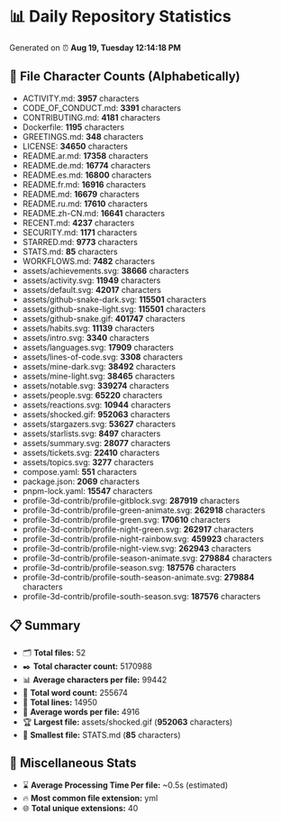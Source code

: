 # 📊 Daily Repository Statistics
Generated on ⏰ **Aug 19, Tuesday 12:14:18 PM**

## 📂 File Character Counts (Alphabetically)
- ACTIVITY.md: **3957** characters
- CODE_OF_CONDUCT.md: **3391** characters
- CONTRIBUTING.md: **4181** characters
- Dockerfile: **1195** characters
- GREETINGS.md: **348** characters
- LICENSE: **34650** characters
- README.ar.md: **17358** characters
- README.de.md: **16774** characters
- README.es.md: **16800** characters
- README.fr.md: **16916** characters
- README.md: **16679** characters
- README.ru.md: **17610** characters
- README.zh-CN.md: **16641** characters
- RECENT.md: **4237** characters
- SECURITY.md: **1171** characters
- STARRED.md: **9773** characters
- STATS.md: **85** characters
- WORKFLOWS.md: **7482** characters
- assets/achievements.svg: **38666** characters
- assets/activity.svg: **11949** characters
- assets/default.svg: **42017** characters
- assets/github-snake-dark.svg: **115501** characters
- assets/github-snake-light.svg: **115501** characters
- assets/github-snake.gif: **401747** characters
- assets/habits.svg: **11139** characters
- assets/intro.svg: **3340** characters
- assets/languages.svg: **17909** characters
- assets/lines-of-code.svg: **3308** characters
- assets/mine-dark.svg: **38492** characters
- assets/mine-light.svg: **38465** characters
- assets/notable.svg: **339274** characters
- assets/people.svg: **65220** characters
- assets/reactions.svg: **10944** characters
- assets/shocked.gif: **952063** characters
- assets/stargazers.svg: **53627** characters
- assets/starlists.svg: **8497** characters
- assets/summary.svg: **28077** characters
- assets/tickets.svg: **22410** characters
- assets/topics.svg: **3277** characters
- compose.yaml: **551** characters
- package.json: **2069** characters
- pnpm-lock.yaml: **15547** characters
- profile-3d-contrib/profile-gitblock.svg: **287919** characters
- profile-3d-contrib/profile-green-animate.svg: **262918** characters
- profile-3d-contrib/profile-green.svg: **170610** characters
- profile-3d-contrib/profile-night-green.svg: **262917** characters
- profile-3d-contrib/profile-night-rainbow.svg: **459923** characters
- profile-3d-contrib/profile-night-view.svg: **262943** characters
- profile-3d-contrib/profile-season-animate.svg: **279884** characters
- profile-3d-contrib/profile-season.svg: **187576** characters
- profile-3d-contrib/profile-south-season-animate.svg: **279884** characters
- profile-3d-contrib/profile-south-season.svg: **187576** characters

## 📋 Summary
- 🗂️ **Total files:** 52
- ✒️ **Total character count:** 5170988
- 📊 **Average characters per file:** 99442
- 📝 **Total word count:** 255674
- 🧾 **Total lines:** 14950
- 📐 **Average words per file:** 4916
- 🏆 **Largest file:** assets/shocked.gif (**952063** characters)
- 🥉 **Smallest file:** STATS.md (**85** characters)

## 🌟 Miscellaneous Stats
- ⌛ **Average Processing Time Per file:** ~0.5s (estimated)
- 🔥 **Most common file extension:** yml
- 🌐 **Total unique extensions:** 40
